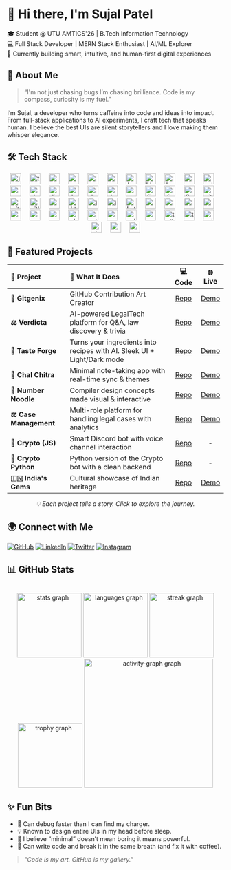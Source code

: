 # 👋 Hi there, I'm Sujal Patel

🎓 Student @ UTU AMTICS'26 | B.Tech Information Technology  
💻 Full Stack Developer | MERN Stack Enthusiast | AI/ML Explorer  
🌱 Currently building smart, intuitive, and human-first digital experiences

## 🚀 About Me

> “I'm not just chasing bugs I’m chasing brilliance. Code is my compass, curiosity is my fuel.”

I’m Sujal, a developer who turns caffeine into code and ideas into impact. From full-stack applications to AI experiments, I craft tech that speaks human. I believe the best UIs are silent storytellers and I love making them whisper elegance.

## 🛠️ Tech Stack

<div align="center">
  <img src="https://cdn.jsdelivr.net/gh/devicons/devicon/icons/javascript/javascript-original.svg" height="25" alt="javascript logo"  />
  <img width="12" />
  <img src="https://cdn.jsdelivr.net/gh/devicons/devicon/icons/typescript/typescript-original.svg" height="25" alt="typescript logo"  />
  <img width="12" />
  <img src="https://cdn.jsdelivr.net/gh/devicons/devicon/icons/react/react-original.svg" height="25" alt="react logo"  />
  <img width="12" />
  <img src="https://cdn.simpleicons.org/amazonwebservices/FF9900" height="25" alt="amazonwebservices logo"  />
  <img width="12" />
  <img src="https://cdn.simpleicons.org/android/3DDC84" height="25" alt="android logo"  />
  <img width="12" />
  <img src="https://cdn.jsdelivr.net/gh/devicons/devicon/icons/apple/apple-original.svg" height="25" alt="apple logo"  />
  <img width="12" />
  <img src="https://cdn.jsdelivr.net/gh/devicons/devicon/icons/babel/babel-original.svg" height="25" alt="babel logo"  />
  <img width="12" />
  <img src="https://cdn.jsdelivr.net/gh/devicons/devicon/icons/blender/blender-original.svg" height="25" alt="blender logo"  />
  <img width="12" />
  <img src="https://cdn.jsdelivr.net/gh/devicons/devicon/icons/bootstrap/bootstrap-original.svg" height="25" alt="bootstrap logo"  />
  <img width="12" />
  <img src="https://cdn.jsdelivr.net/gh/devicons/devicon/icons/c/c-original.svg" height="25" alt="c logo"  />
  <img width="12" />
  <img src="https://cdn.jsdelivr.net/gh/devicons/devicon/icons/cplusplus/cplusplus-original.svg" height="25" alt="cplusplus logo"  />
  <img width="12" />
  <img src="https://cdn.jsdelivr.net/gh/devicons/devicon/icons/csharp/csharp-original.svg" height="25" alt="csharp logo"  />
  <img width="12" />
  <img src="https://cdn.jsdelivr.net/gh/devicons/devicon/icons/dart/dart-original.svg" height="25" alt="dart logo"  />
  <img width="12" />
  <img src="https://cdn.jsdelivr.net/gh/devicons/devicon/icons/digitalocean/digitalocean-original.svg" height="25" alt="digitalocean logo"  />
  <img width="12" />
  <img src="https://cdn.jsdelivr.net/gh/devicons/devicon/icons/discordjs/discordjs-original.svg" height="25" alt="discordjs logo"  />
  <img width="12" />
  <img src="https://cdn.jsdelivr.net/gh/devicons/devicon/icons/docker/docker-original.svg" height="25" alt="docker logo"  />
  <img width="12" />
  <img src="https://cdn.jsdelivr.net/gh/devicons/devicon/icons/dot-net/dot-net-original.svg" height="25" alt="dot-net logo"  />
  <img width="12" />
  <img src="https://cdn.jsdelivr.net/gh/devicons/devicon/icons/express/express-original.svg" height="25" alt="express logo"  />
  <img width="12" />
  <img src="https://cdn.jsdelivr.net/gh/devicons/devicon/icons/figma/figma-original.svg" height="25" alt="figma logo"  />
  <img width="12" />
  <img src="https://cdn.jsdelivr.net/gh/devicons/devicon/icons/firebase/firebase-plain.svg" height="25" alt="firebase logo"  />
  <img width="12" />
  <img src="https://cdn.jsdelivr.net/gh/devicons/devicon/icons/flutter/flutter-original.svg" height="25" alt="flutter logo"  />
  <img width="12" />
  <img src="https://cdn.jsdelivr.net/gh/devicons/devicon/icons/git/git-original.svg" height="25" alt="git logo"  />
  <img width="12" />
  <img src="https://cdn.jsdelivr.net/gh/devicons/devicon/icons/github/github-original.svg" height="25" alt="github logo"  />
  <img width="12" />
  <img src="https://cdn.jsdelivr.net/gh/devicons/devicon/icons/gitlab/gitlab-original.svg" height="25" alt="gitlab logo"  />
  <img width="12" />
  <img src="https://cdn.jsdelivr.net/gh/devicons/devicon/icons/googlecloud/googlecloud-original.svg" height="25" alt="googlecloud logo"  />
  <img width="12" />
  <img src="https://cdn.jsdelivr.net/gh/devicons/devicon/icons/html5/html5-original.svg" height="25" alt="html5 logo"  />
  <img width="12" />
  <img src="https://cdn.jsdelivr.net/gh/devicons/devicon/icons/java/java-original.svg" height="25" alt="java logo"  />
  <img width="12" />
  <img src="https://cdn.jsdelivr.net/gh/devicons/devicon/icons/jquery/jquery-original.svg" height="25" alt="jquery logo"  />
  <img width="12" />
  <img src="https://cdn.jsdelivr.net/gh/devicons/devicon/icons/kotlin/kotlin-original.svg" height="25" alt="kotlin logo"  />
  <img width="12" />
  <img src="https://cdn.jsdelivr.net/gh/devicons/devicon/icons/markdown/markdown-original.svg" height="25" alt="markdown logo"  />
  <img width="12" />
  <img src="https://cdn.jsdelivr.net/gh/devicons/devicon/icons/materialui/materialui-original.svg" height="25" alt="materialui logo"  />
  <img width="12" />
  <img src="https://cdn.jsdelivr.net/gh/devicons/devicon/icons/mongodb/mongodb-original.svg" height="25" alt="mongodb logo"  />
  <img width="12" />
  <img src="https://cdn.jsdelivr.net/gh/devicons/devicon/icons/mysql/mysql-original.svg" height="25" alt="mysql logo"  />
  <img width="12" />
  <img src="https://cdn.jsdelivr.net/gh/devicons/devicon/icons/nextjs/nextjs-original.svg" height="25" alt="nextjs logo"  />
  <img width="12" />
  <img src="https://cdn.jsdelivr.net/gh/devicons/devicon/icons/nodejs/nodejs-original.svg" height="25" alt="nodejs logo"  />
  <img width="12" />
  <img src="https://cdn.jsdelivr.net/gh/devicons/devicon/icons/npm/npm-original-wordmark.svg" height="25" alt="npm logo"  />
  <img width="12" />
  <img src="https://cdn.jsdelivr.net/gh/devicons/devicon/icons/php/php-original.svg" height="25" alt="php logo"  />
  <img width="12" />
  <img src="https://cdn.jsdelivr.net/gh/devicons/devicon/icons/python/python-original.svg" height="25" alt="python logo"  />
  <img width="12" />
  <img src="https://cdn.jsdelivr.net/gh/devicons/devicon/icons/sass/sass-original.svg" height="25" alt="sass logo"  />
  <img width="12" />
  <img src="https://cdn.jsdelivr.net/gh/devicons/devicon/icons/solidity/solidity-original.svg" height="25" alt="solidity logo"  />
  <img width="12" />
  <img src="https://cdn.jsdelivr.net/gh/devicons/devicon/icons/swift/swift-original.svg" height="25" alt="swift logo"  />
  <img width="12" />
  <img src="https://cdn.jsdelivr.net/gh/devicons/devicon/icons/tailwindcss/tailwindcss-original-wordmark.svg" height="25" alt="tailwindcss logo"  />
  <img width="12" />
  <img src="https://cdn.jsdelivr.net/gh/devicons/devicon/icons/tensorflow/tensorflow-original.svg" height="25" alt="tensorflow logo"  />
  <img width="12" />
  <img src="https://cdn.jsdelivr.net/gh/devicons/devicon/icons/unity/unity-original.svg" height="25" alt="unity logo"  />
  <img width="12" />
  <img src="https://cdn.jsdelivr.net/gh/devicons/devicon/icons/visualstudio/visualstudio-plain.svg" height="25" alt="visualstudio logo"  />
  <img width="12" />
  <img src="https://cdn.jsdelivr.net/gh/devicons/devicon/icons/vscode/vscode-original.svg" height="25" alt="vscode logo"  />
  <img width="12" />
  <img src="https://cdn.jsdelivr.net/gh/devicons/devicon/icons/vuejs/vuejs-original.svg" height="25" alt="vuejs logo"  />
</div>

###

## 📌 Featured Projects

| 🚀 **Project**         | 📝 **What It Does**                                                     |                       💻 **Code**                        |               🌐 **Live**                |
| :--------------------- | :---------------------------------------------------------------------- | :------------------------------------------------------: | :--------------------------------------: |
| **🎨 Gitgenix**        | GitHub Contribution Art Creator                                         |    [Repo](https://github.com/thesujalpatel/gitgenix)     |   [Demo](https://gitgenix.vercel.app)    |
| **⚖️ Verdicta**        | AI-powered LegalTech platform for Q&A, law discovery & trivia           |    [Repo](https://github.com/thesujalpatel/verdicta)     |   [Demo](https://verdicta.vercel.app)    |
| **🍳 Taste Forge**     | Turns your ingredients into recipes with AI. Sleek UI + Light/Dark mode |   [Repo](https://github.com/thesujalpatel/taste-forge)   |  [Demo](https://taste-forge.vercel.app)  |
| **📝 Chal Chitra**     | Minimal note-taking app with real-time sync & themes                    |   [Repo](https://github.com/thesujalpatel/chal-chitra)   |  [Demo](https://chal-chitra.vercel.app)  |
| **🔢 Number Noodle**   | Compiler design concepts made visual & interactive                      |  [Repo](https://github.com/thesujalpatel/number-noodle)  | [Demo](https://number-noodle.vercel.app) |
| **⚖️ Case Management** | Multi-role platform for handling legal cases with analytics             | [Repo](https://github.com/thesujalpatel/case-management) |   [Demo](https://case-mgmt.vercel.app)   |
| **🤖 Crypto (JS)**     | Smart Discord bot with voice channel interaction                        |    [Repo](https://github.com/thesujalpatel/crypto-js)    |                    -                     |
| **🐍 Crypto Python**   | Python version of the Crypto bot with a clean backend                   |  [Repo](https://github.com/thesujalpatel/crypto-python)  |                    -                     |
| **🇮🇳 India's Gems**    | Cultural showcase of Indian heritage                                    |   [Repo](https://github.com/thesujalpatel/indias-gems)   |  [Demo](https://indias-gems.vercel.app)  |

<div align="center">

_💡 Each project tells a story. Click to explore the journey._

</div>

## 🌍 Connect with Me

[![GitHub](https://img.shields.io/badge/GitHub-%2312100E.svg?&style=flat&logo=github&logoColor=white)](https://github.com/thesujalpatel)
[![LinkedIn](https://img.shields.io/badge/LinkedIn-%230077B5.svg?&style=flat&logo=linkedin&logoColor=white)](https://www.linkedin.com/in/thesujalpatel)
[![Twitter](https://img.shields.io/badge/X-%23000000.svg?&style=flat&logo=twitter&logoColor=white)](https://x.com/SujalPatel24)
[![Instagram](https://img.shields.io/badge/Instagram-%23E4405F.svg?&style=flat&logo=instagram&logoColor=white)](https://www.instagram.com/_thesujalpatel_)

## 📊 GitHub Stats

<br clear="both">

<div align="center">
  <img src="https://github-readme-stats.vercel.app/api?username=thesujalpatel&hide_title=true&hide_rank=false&show_icons=true&include_all_commits=true&count_private=true&disable_animations=false&theme=codeSTACKr&locale=en&hide_border=true&order=1" height="150" alt="stats graph"  />
  <img src="https://github-readme-stats.vercel.app/api/top-langs?username=thesujalpatel&locale=en&hide_title=true&layout=compact&card_width=320&langs_count=5&theme=codeSTACKr&hide_border=true&order=2" height="150" alt="languages graph"  />
  <img src="https://streak-stats.demolab.com?user=thesujalpatel&locale=en&mode=daily&theme=codeSTACKr&hide_border=true&border_radius=5&order=3" height="150" alt="streak graph"  />
  <img src="https://github-profile-trophy.vercel.app?username=thesujalpatel&theme=onestar&column=-1&row=1&margin-w=8&margin-h=8&no-bg=false&no-frame=true&order=4" height="150" alt="trophy graph"  />
  <img src="https://github-readme-activity-graph.vercel.app/graph?username=thesujalpatel&radius=16&theme=merko&area=true&order=5&hide_border=true&hide_title=true" height="300" alt="activity-graph graph"  />
</div>

###

## ✨ Fun Bits

- 🚀 Can debug faster than I can find my charger.
- 💡 Known to design entire UIs in my head before sleep.
- 🎨 I believe “minimal” doesn’t mean boring it means powerful.
- 🧠 Can write code and break it in the same breath (and fix it with coffee).

> _"Code is my art. GitHub is my gallery."_
